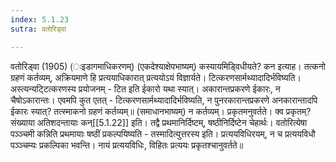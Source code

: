 ```yaml
---
index: 5.1.23
sutra: वतोरिड्वा

---
```

वतोरिड्वा (1905) (ःइडागमाधिकरणम्) (एकदेश्याक्षेपभाष्यम्) कस्यायमिडि्वधीयते? कन इत्याह। तत्कनो ग्रहणं कर्तव्यम्, अक्रियमाणे हि प्रत्ययाधिकारात् प्रत्ययोऽयं विज्ञार्यते। टित्करणसार्मथ्यादादिर्भविष्यति। अस्त्यन्यटि्टत्करणस्य प्रयोजनम् - टित इति ईकारो यथा स्यात्। अकारान्तप्रकरणे ईकारः, न चैषोऽकारान्तः। एवमपि कुत एतत् - टित्करणसार्मथ्यादादिर्भविष्यति, न पुनरकारान्तप्रकरणे अनकारान्तादपि ईकारः स्यात्? तत्स्माकनो ग्रहणं कर्तव्यम्॥ (समाधानभाष्यम्) न कर्तव्यम्। प्रकृतमनुवर्तते। क्व प्रकृतम्? संख्याया अतिशदन्तायाः कन्[[5.1.22]] इति। तद्वै प्रथमानिर्दिष्टम्, षष्ठीनिर्दिष्टेन चेहार्थः। वतोरित्येषा पञ्ञ्चमी कन्निति प्रथमायाः षष्ठीं प्रकल्पयिष्यति - तस्मादित्युत्तरस्य इति। प्रत्ययविधिरयम्, न च प्रत्ययविधौ पञ्ञ्चम्यः प्रकल्पिका भवन्ति। नायं प्रत्ययविधिः, विहितः प्रत्ययः प्रकृतश्चानुवर्तते॥